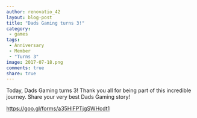 ```yaml
---
author: renovatio_42
layout: blog-post
title: "Dads Gaming turns 3!"
category:
 - games
tags:
 - Anniversary
 - Member
 - "Turns 3"
image: 2017-07-18.png
comments: true
share: true
---
```


Today, Dads Gaming turns 3! Thank you all for being part of this incredible journey. Share your very best Dads Gaming story!



https://goo.gl/forms/a35HlFPTjgSWHcdt1
